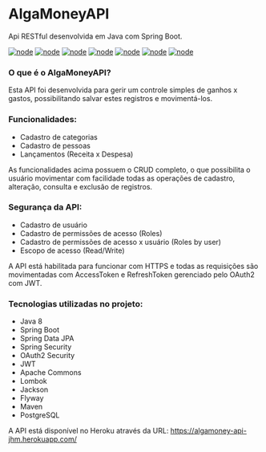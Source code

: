 # AlgaMoneyAPI
Api RESTful desenvolvida em Java com Spring Boot.

[![node](https://img.shields.io/badge/Java-1.8.0-lightgray.svg)](https://www.java.com/pt_BR/download/)
[![node](https://img.shields.io/badge/Maven-3.5.4-steelblue.svg)](https://maven.apache.org/download.cgi)
[![node](https://img.shields.io/badge/Plugin-Lombok_1.18.4-indianRed.svg)](https://projectlombok.org/)
[![node](https://img.shields.io/badge/SpringBoot-1.5.3--RELEASE-green.svg)](http://spring.io/projects/spring-boot)
[![node](https://img.shields.io/badge/Database-PostgreSQL--11.2-blue.svg)](https://www.postgresql.org/download/)
[![node](https://img.shields.io/badge/Security-Oauth--2-black.svg)](https://oauth.net/2/)
[![node](https://img.shields.io/badge/Security-JWT-purple.svg)](https://jwt.io/)

### O que é o AlgaMoneyAPI?
Esta API foi desenvolvida para gerir um controle simples de ganhos x gastos, possibilitando salvar estes registros e movimentá-los.

### Funcionalidades: 
- Cadastro de categorias
- Cadastro de pessoas
- Lançamentos (Receita x Despesa)

As funcionalidades acima possuem o CRUD completo, o que possibilita o usuário movimentar com facilidade todas as operações de cadastro, alteração, consulta e exclusão de registros.

### Segurança da API:
- Cadastro de usuário
- Cadastro de permissões de acesso (Roles)
- Cadastro de permissões de acesso x usuário (Roles by user)
- Escopo de acesso (Read/Write)

A API está habilitada para funcionar com HTTPS e todas as requisições são movimentadas com AccessToken e RefreshToken gerenciado pelo OAuth2 com JWT.

### Tecnologias utilizadas no projeto:
 - Java 8
 - Spring Boot
 - Spring Data JPA
 - Spring Security
 - OAuth2 Security
 - JWT
 - Apache Commons
 - Lombok
 - Jackson
 - Flyway
 - Maven
 - PostgreSQL
 
 A API está disponível no Heroku através da URL: https://algamoney-api-jhm.herokuapp.com/
